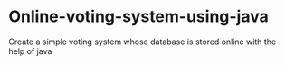 # Online-voting-system-using-java
Create a simple voting system whose database is stored online with the help of java
